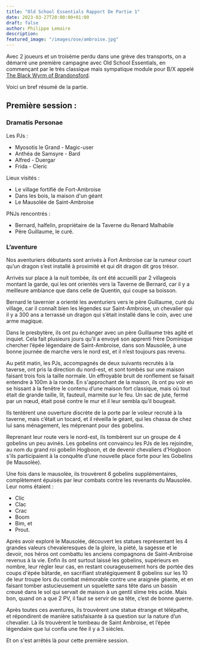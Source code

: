 ```yaml
---
title: "Old School Essentials Rapport De Partie 1"
date: 2023-03-27T20:00:00+01:00
draft: false
author: Philippe Lemaire
description:
featured_image: "/images/ose/ambroise.jpg"
---
```


Avec 2 joueurs et un troisème perdu dans une grève des transports, on a démarré une première campagne avec Old School Essentials, en commençant par le très classique mais sympatique module pour B/X appelé [The Black Wyrm of Brandonsford](https://www.drivethrurpg.com/product/327744/The-Black-Wyrm-of-Brandonsford).

Voici un bref résumé de la partie.

## Première session :

### Dramatis Personae

Les PJs :

- Myosotis le Grand - Magic-user
- Anthéa de Samsyre - Bard
- Alfred - Duergar
- Frida - Cleric

Lieux visités :

- Le village fortifié de Fort-Ambroise
- Dans les bois, la maison d'un géant
- Le Mausolée de Saint-Ambroise

PNJs rencontrés :
- Bernard, halfelin, propriétaire de la Taverne du Renard Malhabile
- Père Guillaume, le curé.

### L’aventure

Nos aventuriers débutants sont arrivés à Fort Ambroise car la rumeur court qu’un dragon s’est installé à proximité et qui dit dragon dit gros trésor.

Arrivés sur place à la nuit tombée, ils ont été accueilli par 2 villageois montant la garde, qui les ont orientés vers la Taverne de Bernard, car il y a meilleure ambiance que dans celle de Quentin, qui coupe sa boisson.

Bernard le tavernier a orienté les aventuriers vers le père Guillaume, curé du village, car il connaît bien les légendes sur Saint-Ambroise, un chevalier qui il y a 300 ans a terrassé un dragon qui s’était installé dans le coin, avec une arme magique.

Dans le presbytère, ils ont pu échanger avec un père Guillaume très agité et inquiet. Cela fait plusieurs jours qu’il a envoyé son apprenti frère Dominique chercher l’épée légendaire de Saint-Ambroise, dans son Mausolée, à une bonne journée de marche vers le nord est, et il n’est toujours pas revenu.

Au petit matin, les PJs, accompagnés de deux suivants recrutés à la taverse, ont pris la direction du nord-est, et sont tombés sur une maison faisant trois fois la taille normale. Un effroyable bruit de ronflement se faisait entendre à 100m à la ronde. En s'approchant de la maison, ils ont pu voir en se hissant à la fenêtre le contenu d’une maison fort classique, mais où tout était de grande taille, lit, fauteuil, marmite sur le feu. Un sac de jute, fermé par un nœud, était posé contre le mur et il leur sembla qu’il bougeait.

Ils tentèrent une ouverture discrète de la porte par le voleur recruté à la taverne, mais c’était un tocard, et il réveilla le géant, qui les chassa de chez lui sans ménagement, les méprenant pour des gobelins.

Reprenant leur route vers le nord-est, ils tombèrent sur un groupe de 4 gobelins un peu avinés. Les gobelins ont convaincu les PJs de les rejoindre, au nom du grand roi gobelin Hogboon, et de devenir chevaliers d'Hogboon s'ils participaient à la conquête d’une nouvelle place forte pour les Gobelins (le Mausolée).

Une fois dans le mausolée, ils trouvèrent 6 gobelins supplémentaires, complètement épuisés par leur combats contre les revenants du Mausolée. Leur noms étaient :

- Clic
- Clac
- Crac
- Boom
- Bim, et
- Prout.

Après avoir exploré le Mausolée, découvert les statues représentant les 4 grandes valeurs chevaleresques de la gloire, la piété, la sagesse et le devoir, nos héros ont combattu les anciens compagnons de Saint-Ambroise revenus à la vie. Enfin ils ont surtout laissé les gobelins, supérieurs en nombre, leur régler leur cas, en restant courageusement hors de portée des coups d'épée bâtarde, en sacrifiant stratégiquement 8 gobelins sur les 10 de leur troupe lors du combat mémorable contre une araignée géante, et en faisant tomber astucieusement un squelette sans tête dans un bassin creusé dans le sol qui servait de maison à un gentil slime très acide.
Mais bon, quand on a que 2 PV, il faut se servir de sa tête, c’est de bonne guerre.

Après toutes ces aventures, ils trouvèrent une statue étrange et télépathe, et répondirent de manière satisfaisante à sa question sur la nature d’un chevalier. Là ils trouvèrent le tombeau de Saint Ambroise, et l’épée légendaire que lui confia une fée il y a 3 siècles.

Et on s'est arrêtés là pour cette première session.
